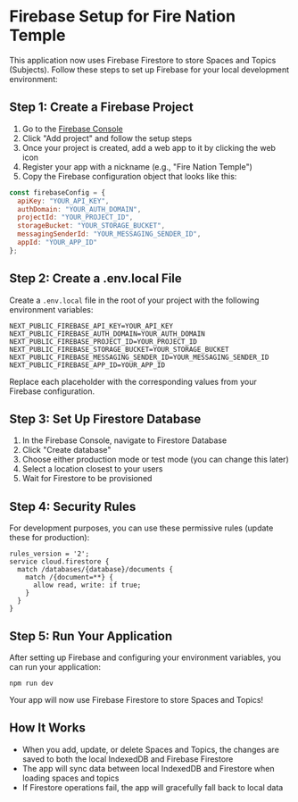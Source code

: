 # Firebase Setup for Fire Nation Temple

This application now uses Firebase Firestore to store Spaces and Topics (Subjects). Follow these steps to set up Firebase for your local development environment:

## Step 1: Create a Firebase Project

1. Go to the [Firebase Console](https://console.firebase.google.com/)
2. Click "Add project" and follow the setup steps
3. Once your project is created, add a web app to it by clicking the web icon
4. Register your app with a nickname (e.g., "Fire Nation Temple")
5. Copy the Firebase configuration object that looks like this:

```javascript
const firebaseConfig = {
  apiKey: "YOUR_API_KEY",
  authDomain: "YOUR_AUTH_DOMAIN",
  projectId: "YOUR_PROJECT_ID",
  storageBucket: "YOUR_STORAGE_BUCKET",
  messagingSenderId: "YOUR_MESSAGING_SENDER_ID",
  appId: "YOUR_APP_ID"
};
```

## Step 2: Create a .env.local File

Create a `.env.local` file in the root of your project with the following environment variables:

```
NEXT_PUBLIC_FIREBASE_API_KEY=YOUR_API_KEY
NEXT_PUBLIC_FIREBASE_AUTH_DOMAIN=YOUR_AUTH_DOMAIN
NEXT_PUBLIC_FIREBASE_PROJECT_ID=YOUR_PROJECT_ID
NEXT_PUBLIC_FIREBASE_STORAGE_BUCKET=YOUR_STORAGE_BUCKET
NEXT_PUBLIC_FIREBASE_MESSAGING_SENDER_ID=YOUR_MESSAGING_SENDER_ID
NEXT_PUBLIC_FIREBASE_APP_ID=YOUR_APP_ID
```

Replace each placeholder with the corresponding values from your Firebase configuration.

## Step 3: Set Up Firestore Database

1. In the Firebase Console, navigate to Firestore Database
2. Click "Create database"
3. Choose either production mode or test mode (you can change this later)
4. Select a location closest to your users
5. Wait for Firestore to be provisioned

## Step 4: Security Rules

For development purposes, you can use these permissive rules (update these for production):

```
rules_version = '2';
service cloud.firestore {
  match /databases/{database}/documents {
    match /{document=**} {
      allow read, write: if true;
    }
  }
}
```

## Step 5: Run Your Application

After setting up Firebase and configuring your environment variables, you can run your application:

```
npm run dev
```

Your app will now use Firebase Firestore to store Spaces and Topics!

## How It Works

- When you add, update, or delete Spaces and Topics, the changes are saved to both the local IndexedDB and Firebase Firestore
- The app will sync data between local IndexedDB and Firestore when loading spaces and topics
- If Firestore operations fail, the app will gracefully fall back to local data
